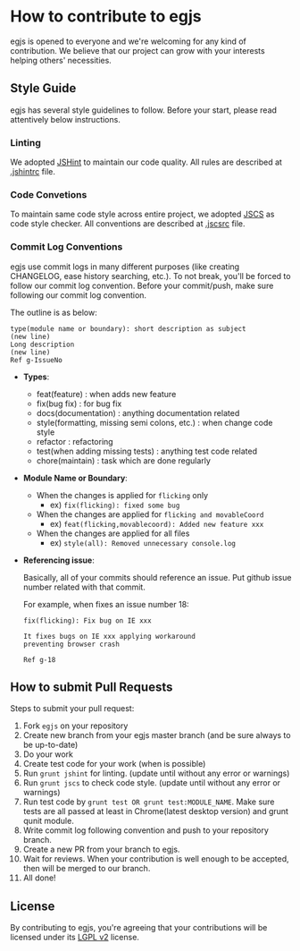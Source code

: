 # How to contribute to egjs
egjs is opened to everyone and we're welcoming for any kind of contribution.
We believe that our project can grow with your interests helping others' necessities.

## Style Guide

egjs has several style guidelines to follow.
Before your start, please read attentively below instructions.

### Linting
We adopted [JSHint](http://jshint.com/) to maintain our code quality. 
All rules are described at [.jshintrc](.jshintrc) file.

### Code Convetions
To maintain same code style across entire project, we adopted [JSCS](http://jscs.info/) as code style checker.
All conventions are described at [.jscsrc](.jscsrc) file.

### Commit Log Conventions
egjs use commit logs in many different purposes (like creating CHANGELOG, ease history searching, etc.).
To not break, you'll be forced to follow our commit log convention.
Before your commit/push, make sure following our commit log convention.

The outline is as below:
```
type(module name or boundary): short description as subject
(new line)
Long description
(new line)
Ref g-IssueNo
```

- **Types**:
  - feat(feature) : when adds new feature
  - fix(bug fix) : for bug fix
  - docs(documentation) : anything documentation related 
  - style(formatting, missing semi colons, etc.) : when change code style
  - refactor : refactoring
  - test(when adding missing tests) : anything test code related
  - chore(maintain) : task which are done regularly

- **Module Name or Boundary**:
  - When the changes is applied for `flicking` only
    - ex) ```fix(flicking): fixed some bug```
  - When the changes are applied for `flicking and movableCoord`
    - ex) ```feat(flicking,movablecoord): Added new feature xxx```
  - When the changes are applied for all files
    - ex) ```style(all): Removed unnecessary console.log```

- **Referencing issue**:

  Basically, all of your commits should reference an issue.
  Put github issue number related with that commit.
  
  For example, when fixes an issue number 18:
  ```
  fix(flicking): Fix bug on IE xxx
  
  It fixes bugs on IE xxx applying workaround
  preventing browser crash
  
  Ref g-18
  ```

## How to submit Pull Requests
Steps to submit your pull request:

1. Fork `egjs` on your repository
2. Create new branch from your egjs master branch (and be sure always to be up-to-date)
3. Do your work
4. Create test code for your work (when is possible)
5. Run `grunt jshint` for linting. (update until without any error or warnings)
6. Run `grunt jscs` to check code style. (update until without any error or warnings)
7. Run test code by `grunt test OR grunt test:MODULE_NAME`.
   Make sure tests are all passed at least in Chrome(latest desktop version) and grunt qunit module.
8. Write commit log following convention and push to your repository branch.
9. Create a new PR from your branch to egjs.
10. Wait for reviews.
    When your contribution is well enough to be accepted, then will be merged to our branch.
11. All done!


## License
By contributing to egjs, you're agreeing that your contributions will be licensed under its [LGPL v2](https://www.gnu.org/licenses/old-licenses/lgpl-2.0.html) license.